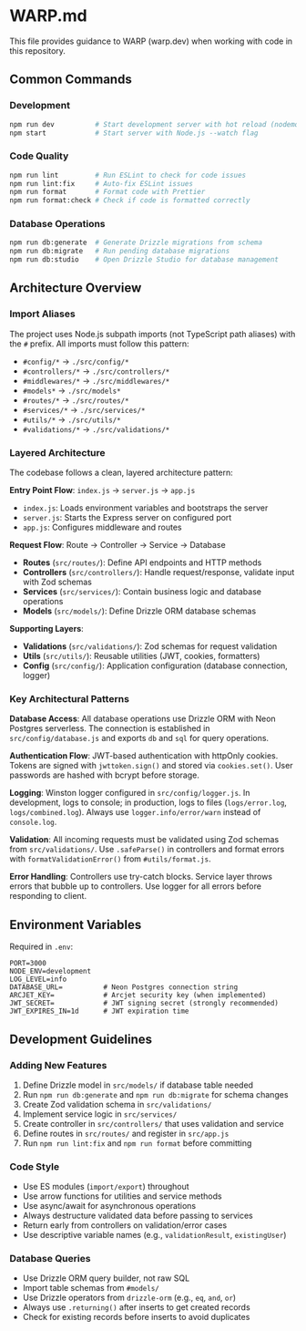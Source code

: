 # WARP.md

This file provides guidance to WARP (warp.dev) when working with code in this repository.

## Common Commands

### Development

```bash
npm run dev          # Start development server with hot reload (nodemon)
npm start            # Start server with Node.js --watch flag
```

### Code Quality

```bash
npm run lint         # Run ESLint to check for code issues
npm run lint:fix     # Auto-fix ESLint issues
npm run format       # Format code with Prettier
npm run format:check # Check if code is formatted correctly
```

### Database Operations

```bash
npm run db:generate  # Generate Drizzle migrations from schema
npm run db:migrate   # Run pending database migrations
npm run db:studio    # Open Drizzle Studio for database management
```

## Architecture Overview

### Import Aliases

The project uses Node.js subpath imports (not TypeScript path aliases) with the `#` prefix. All imports must follow this pattern:

- `#config/*` → `./src/config/*`
- `#controllers/*` → `./src/controllers/*`
- `#middlewares/*` → `./src/middlewares/*`
- `#models*` → `./src/models*`
- `#routes/*` → `./src/routes/*`
- `#services/*` → `./src/services/*`
- `#utils/*` → `./src/utils/*`
- `#validations/*` → `./src/validations/*`

### Layered Architecture

The codebase follows a clean, layered architecture pattern:

**Entry Point Flow**: `index.js` → `server.js` → `app.js`

- `index.js`: Loads environment variables and bootstraps the server
- `server.js`: Starts the Express server on configured port
- `app.js`: Configures middleware and routes

**Request Flow**: Route → Controller → Service → Database

- **Routes** (`src/routes/`): Define API endpoints and HTTP methods
- **Controllers** (`src/controllers/`): Handle request/response, validate input with Zod schemas
- **Services** (`src/services/`): Contain business logic and database operations
- **Models** (`src/models/`): Define Drizzle ORM database schemas

**Supporting Layers**:

- **Validations** (`src/validations/`): Zod schemas for request validation
- **Utils** (`src/utils/`): Reusable utilities (JWT, cookies, formatters)
- **Config** (`src/config/`): Application configuration (database connection, logger)

### Key Architectural Patterns

**Database Access**: All database operations use Drizzle ORM with Neon Postgres serverless. The connection is established in `src/config/database.js` and exports `db` and `sql` for query operations.

**Authentication Flow**: JWT-based authentication with httpOnly cookies. Tokens are signed with `jwttoken.sign()` and stored via `cookies.set()`. User passwords are hashed with bcrypt before storage.

**Logging**: Winston logger configured in `src/config/logger.js`. In development, logs to console; in production, logs to files (`logs/error.log`, `logs/combined.log`). Always use `logger.info/error/warn` instead of `console.log`.

**Validation**: All incoming requests must be validated using Zod schemas from `src/validations/`. Use `.safeParse()` in controllers and format errors with `formatValidationError()` from `#utils/format.js`.

**Error Handling**: Controllers use try-catch blocks. Service layer throws errors that bubble up to controllers. Use logger for all errors before responding to client.

## Environment Variables

Required in `.env`:

```
PORT=3000
NODE_ENV=development
LOG_LEVEL=info
DATABASE_URL=          # Neon Postgres connection string
ARCJET_KEY=            # Arcjet security key (when implemented)
JWT_SECRET=            # JWT signing secret (strongly recommended)
JWT_EXPIRES_IN=1d      # JWT expiration time
```

## Development Guidelines

### Adding New Features

1. Define Drizzle model in `src/models/` if database table needed
2. Run `npm run db:generate` and `npm run db:migrate` for schema changes
3. Create Zod validation schema in `src/validations/`
4. Implement service logic in `src/services/`
5. Create controller in `src/controllers/` that uses validation and service
6. Define routes in `src/routes/` and register in `src/app.js`
7. Run `npm run lint:fix` and `npm run format` before committing

### Code Style

- Use ES modules (`import/export`) throughout
- Use arrow functions for utilities and service methods
- Use async/await for asynchronous operations
- Always destructure validated data before passing to services
- Return early from controllers on validation/error cases
- Use descriptive variable names (e.g., `validationResult`, `existingUser`)

### Database Queries

- Use Drizzle ORM query builder, not raw SQL
- Import table schemas from `#models/`
- Use Drizzle operators from `drizzle-orm` (e.g., `eq`, `and`, `or`)
- Always use `.returning()` after inserts to get created records
- Check for existing records before inserts to avoid duplicates
